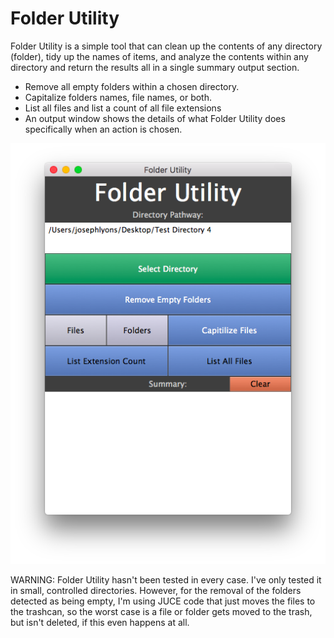 # Folder Utility
Folder Utility is a simple tool that can clean up the contents of any directory (folder), tidy up the names of items, and analyze the contents within any directory and return the results all in a single summary output section.

* Remove all empty folders within a chosen directory.
* Capitalize folders names, file names, or both.
* List all files and list a count of all file extensions
* An output window shows the details of what Folder Utility does specifically when an action is chosen.

![alt tag](https://github.com/JosephTLyons/Folder-Utility/blob/master/Images/Folder%20Utility%20GUI.png)

WARNING: Folder Utility hasn't been tested in every case.  I've only tested it in small, controlled
directories.  However, for the removal of the folders detected as being empty, I'm using JUCE code
that just moves the files to the trashcan, so the worst case is a file or folder gets moved to the trash,
but isn't deleted, if this even happens at all.
